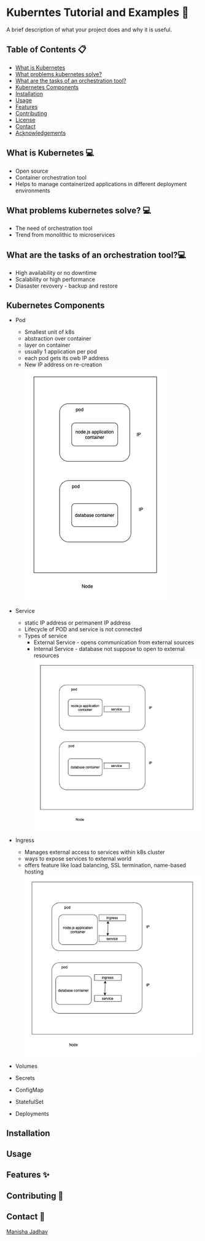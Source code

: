 # Kuberntes Tutorial and Examples 🪼

A brief description of what your project does and why it is useful.

## Table of Contents 📋

- [What is Kubernetes](#whatiskubernetes)
- [What problems kubernetes solve?](#whatproblemskubernetessolve)
- [What are the tasks of an orchestration tool?](#whatarethetasksofanorchestrationtool)
- [Kubernetes Components](#kubernetescomponents)
- [Installation](#kubernetescomponents)
- [Usage](#usage)
- [Features](#features)
- [Contributing](#contributing)
- [License](#license)
- [Contact](#contact)
- [Acknowledgements](#acknowledgements)

## What is Kubernetes 💻
- Open source
- Container orchestration tool
- Helps to manage containerized applications in different deployment environments

## What problems kubernetes solve? 💻
- The need of orchestration tool
- Trend from monolithic to microservices

## What are the tasks of an orchestration tool?💻
- High availability or no downtime
- Scalability or high performance
- Diasaster revovery - backup and restore

## Kubernetes Components
- Pod
    - Smallest unit of k8s
    - abstraction over container
    - layer on container
    - usually 1 application per pod
    - each pod gets its owb IP address
    - New IP address on re-creation
![Pod Overview](./assets/pod_k8s.png)

- Service
    - static IP address or permanent IP address
    - Lifecycle of POD and service is not connected
    - Types of service
        - External Service - opens communication from external sources
        - Internal Service - database not suppose to open to external resources
![Pod Service](./assets/service.png)  
- Ingress
    - Manages external access to services within k8s cluster
    - ways to expose services to external world
    - offers feature like load balancing, SSL termination, name-based hosting
![Pod Ingress](./assets/ingress.png) 

- Volumes
- Secrets
- ConfigMap
- StatefulSet
- Deployments

## Installation



## Usage



## Features ✨



## Contributing 🤝



## Contact 📧

[Manisha Jadhav](https://github.com/m.s.jadhav03)
